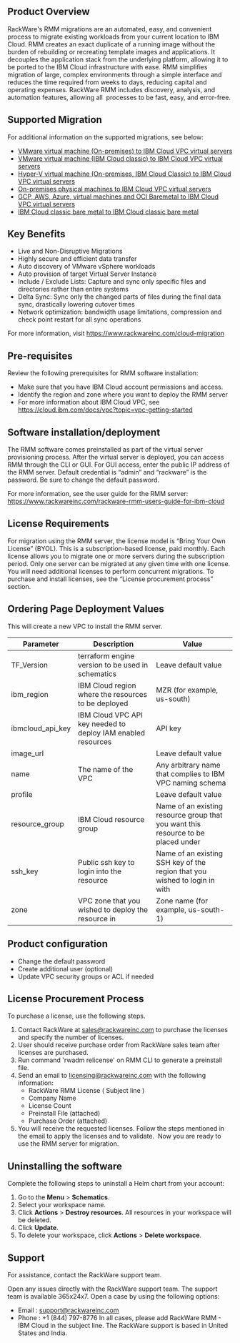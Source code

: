 ## Product Overview
RackWare's RMM migrations are an automated, easy, and convenient process to migrate existing workloads from your current location to IBM Cloud.
RMM creates an exact duplicate of a running image without the burden of rebuilding or recreating template images and applications. It decouples the application stack from the underlying platform, allowing it to be ported to the IBM Cloud infrastructure with ease.
RMM simplifies migration of large, complex environments through a simple interface and reduces the time required from weeks to days, reducing capital and operating expenses. RackWare RMM includes discovery, analysis, and automation features, allowing all  processes to be fast, easy, and error-free.

## Supported Migration 
For additional information on the supported migrations, see below:
-	[VMware virtual machine (On-premises) to IBM Cloud VPC virtual servers](https://cloud.ibm.com/docs/cloud-infrastructure?topic=cloud-infrastructure-migrating-images-vmware-vpc)
-	[VMware virtual machine (IBM Cloud classic) to IBM Cloud VPC virtual servers](https://cloud.ibm.com/docs/cloud-infrastructure?topic=cloud-infrastructure-migrating-images-vmware-vpc-classic)
-	[Hyper-V virtual machine (On-premises, IBM Cloud Classic) to IBM Cloud VPC virtual servers](https://cloud.ibm.com/docs/cloud-infrastructure?topic=cloud-infrastructure-migrating-images-vmware-vsi)
-	[On-premises physical machines to IBM Cloud VPC virtual servers](https://cloud.ibm.com/docs/cloud-infrastructure?topic=cloud-infrastructure-migrating-on-prem-cloud-vpc)
-	[GCP, AWS, Azure, virtual machines and OCI Baremetal to IBM Cloud VPC virtual servers](https://cloud.ibm.com/docs/cloud-infrastructure?topic=cloud-infrastructure-aws-azure-gcp-and-oci-workloads-to-ibm-cloud-vpc-vsi-migration-with-rackware-rmm)
-	[IBM Cloud classic bare metal to IBM Cloud classic bare metal](https://cloud.ibm.com/docs/cloud-infrastructure?topic=cloud-infrastructure-p-p-migration-bare-metal-overview)

## Key Benefits 
-	Live and Non-Disruptive Migrations
-	Highly secure and efficient data transfer
-	Auto discovery of VMware vSphere workloads 
-	Auto provision of target Virtual Server Instance
-	Include / Exclude Lists: Capture and sync only specific files and directories rather than entire systems
-	Delta Sync: Sync only the changed parts of files during the final data sync, drastically lowering cutover times
-	Network optimization: bandwidth usage limitations, compression and check point restart for all sync operations

For more information, visit https://www.rackwareinc.com/cloud-migration

## Pre-requisites
Review the following prerequisites for RMM software installation:
-	Make sure that you have IBM Cloud account permissions and access.
-	Identify the region and zone where you want to deploy the RMM server
-	For more information about IBM Cloud VPC, see  https://cloud.ibm.com/docs/vpc?topic=vpc-getting-started

## Software installation/deployment 
The RMM software comes preinstalled as part of the virtual server provisioning process. After the virtual server  is deployed, you can access RMM through the CLI or GUI. For GUI access, enter the public IP address of the RMM server. Default credential is “admin” and “rackware” is the  password. Be sure to change the default password.

For more information, see the user guide for the RMM server: https://www.rackwareinc.com/rackware-rmm-users-guide-for-ibm-cloud

## License Requirements 
For migration using the RMM server, the license model is “Bring Your Own License” (BYOL). This is a subscription-based license, paid monthly. Each license allows you to migrate one or more servers during the subscription period. Only one server can be migrated at any given time with one license. You will need additional licenses to perform concurrent migrations. To purchase and install licenses, see the “License procurement process” section.

## Ordering Page Deployment Values
This will create a new VPC to install the RMM server.

| Parameter | Description | Value |
| --- | --- | --- |
| TF_Version | terraform engine version to be used in schematics | Leave default value |
| ibm_region | IBM Cloud region where the resources to be deployed | MZR (for example, us-south) |
| ibmcloud_api_key | IBM Cloud VPC API key needed to deploy IAM enabled resources | API key |
| image_url |  | Leave default value |
| name | The name of the VPC | Any arbitrary name that complies to IBM VPC naming schema |
| profile | | Leave default value |
|resource_group | IBM Cloud resource group | Name of an existing resource group that you want this resource to be placed under |
| ssh_key | Public ssh key to login into the resource | Name of an existing SSH key of the region that you wished to login in with |
| zone | VPC zone that you wished to deploy the resource in | Zone name (for example, us-south-1) |

## Product configuration 
- Change the default password 
- Create additional user (optional) 
- Update VPC security groups or ACL if needed

## License Procurement Process
To purchase a license, use the following steps. 
1) Contact RackWare at sales@rackwareinc.com to purchase the licenses and specify the number of licenses. 
2) User should receive purchase order from RackWare sales team after licenses are purchased. 
3) Run command 'rwadm relicense' on RMM CLI to generate a preinstall file. 
4) Send an email to licensing@rackwareinc.com with the following information: 
   - RackWare RMM License ( Subject line ) 
   - Company Name 
   - License Count 
   - Preinstall File (attached) 
   - Purchase Order (attached) 
5) You will receive the requested licenses. Follow the steps mentioned in the email to apply the licenses and to validate.  Now you are ready to use the RMM server for migration.

## Uninstalling the software 
Complete the following steps to uninstall a Helm chart from your account:
1. Go to the **Menu** > **Schematics**. 
2. Select your workspace name. 
3. Click **Actions** > **Destroy resources**. All resources in your workspace will be deleted. 
4. Click **Update**. 
5. To delete your workspace, click **Actions** > **Delete workspace**.

## Support
For assistance, contact the RackWare support team.

Open any issues directly with the RackWare support team. The support team is available 365x24x7.
Open a case by using the  following options:
- Email : support@rackwareinc.com 
- Phone : +1 (844) 797-8776
In all cases, please add RackWare RMM - IBM Cloud in the subject line. The RackWare support is based in United States and India.
